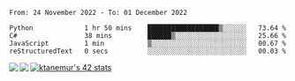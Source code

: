 <!--START_SECTION:waka-->

```text
From: 24 November 2022 - To: 01 December 2022

Python             1 hr 50 mins    ██████████████████▒░░░░░░   73.64 %
C#                 38 mins         ██████▒░░░░░░░░░░░░░░░░░░   25.66 %
JavaScript         1 min           ▒░░░░░░░░░░░░░░░░░░░░░░░░   00.67 %
reStructuredText   0 secs          ░░░░░░░░░░░░░░░░░░░░░░░░░   00.03 %
```

<!--END_SECTION:waka-->
<a href="https://github.com/anuraghazra/github-readme-stats">
  <img align="left" src="https://github-readme-stats.vercel.app/api?username=Tanesan&count_private=true&show_icons=true" />
<img align="left" src="https://github-readme-stats.vercel.app/api/top-langs/?username=Tanesan" />
</a>

[![ktanemur's 42 stats](https://badge42.vercel.app/api/v2/cl1wslf6s002109l771rng2w8/stats?cursusId=21&coalitionId=62)](https://github.com/JaeSeoKim/badge42)
